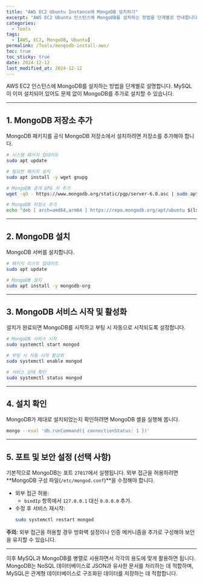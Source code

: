```yaml
---
title: "AWS EC2 Ubuntu Instance에 MongoDB 설치하기"
excerpt: "AWS EC2 Ubuntu 인스턴스에 MongoDB를 설치하는 방법을 단계별로 안내합니다. MySQL과 함께 병렬로 사용할 수 있습니다."
categories:
  - Tools
tags:
  - [AWS, EC2, MongoDB, Ubuntu]
permalink: /Tools/mongodb-install-aws/
toc: true
toc_sticky: true
date: 2024-12-12
last_modified_at: 2024-12-12
---
```


AWS EC2 인스턴스에 MongoDB를 설치하는 방법을 단계별로 설명합니다. MySQL이 이미 설치되어 있어도 문제 없이 MongoDB를 추가로 설치할 수 있습니다.

---

## 1. MongoDB 저장소 추가
MongoDB 패키지를 공식 MongoDB 저장소에서 설치하려면 저장소를 추가해야 합니다.

```bash
# 시스템 패키지 업데이트
sudo apt update

# 필요한 패키지 설치
sudo apt install -y wget gnupg

# MongoDB 공개 GPG 키 추가
wget -qO - https://www.mongodb.org/static/pgp/server-6.0.asc | sudo apt-key add -

# MongoDB 저장소 추가
echo "deb [ arch=amd64,arm64 ] https://repo.mongodb.org/apt/ubuntu $(lsb_release -sc)/mongodb-org/6.0 multiverse" | sudo tee /etc/apt/sources.list.d/mongodb-org-6.0.list
```

---

## 2. MongoDB 설치
MongoDB 서버를 설치합니다.

```bash
# 패키지 리스트 업데이트
sudo apt update

# MongoDB 설치
sudo apt install -y mongodb-org
```

---

## 3. MongoDB 서비스 시작 및 활성화
설치가 완료되면 MongoDB를 시작하고 부팅 시 자동으로 시작되도록 설정합니다.

```bash
# MongoDB 서비스 시작
sudo systemctl start mongod

# 부팅 시 자동 시작 활성화
sudo systemctl enable mongod

# 서비스 상태 확인
sudo systemctl status mongod
```

---

## 4. 설치 확인
MongoDB가 제대로 설치되었는지 확인하려면 MongoDB 셸을 실행해 봅니다.

```bash
mongo --eval 'db.runCommand({ connectionStatus: 1 })'
```

---

## 5. 포트 및 보안 설정 (선택 사항)
기본적으로 MongoDB는 포트 `27017`에서 실행됩니다. 외부 접근을 허용하려면 **MongoDB 구성 파일(`/etc/mongod.conf`)**을 수정해야 합니다.

- 외부 접근 허용:
  - `bindIp` 항목에서 `127.0.0.1` 대신 `0.0.0.0` 추가.
- 수정 후 서비스 재시작:
  ```bash
  sudo systemctl restart mongod
  ```

**주의:** 외부 접근을 허용할 경우 방화벽 설정이나 인증 메커니즘을 추가로 구성해야 보안을 유지할 수 있습니다.

---

이후 MySQL과 MongoDB를 병렬로 사용하면서 각각의 용도에 맞게 활용하면 됩니다. MongoDB는 NoSQL 데이터베이스로 JSON과 유사한 문서를 처리하는 데 적합하며, MySQL은 관계형 데이터베이스로 구조화된 데이터를 저장하는 데 적합합니다.
